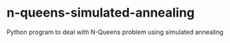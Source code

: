 # n-queens-simulated-annealing
Python program to deal with N-Queens problem using simulated annealing
